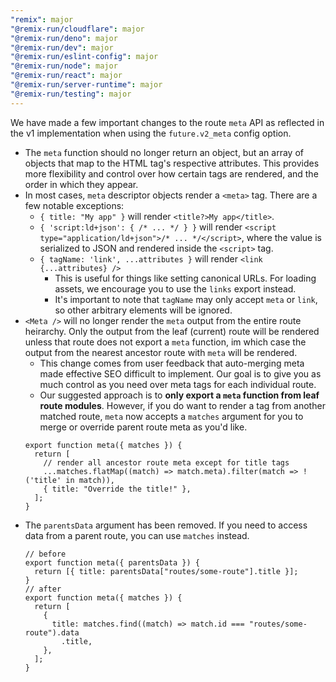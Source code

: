 ```yaml
---
"remix": major
"@remix-run/cloudflare": major
"@remix-run/deno": major
"@remix-run/dev": major
"@remix-run/eslint-config": major
"@remix-run/node": major
"@remix-run/react": major
"@remix-run/server-runtime": major
"@remix-run/testing": major
---
```


We have made a few important changes to the route `meta` API as reflected in the v1 implementation when using the `future.v2_meta` config option.

- The `meta` function should no longer return an object, but an array of objects that map to the HTML tag's respective attributes. This provides more flexibility and control over how certain tags are rendered, and the order in which they appear.
- In most cases, `meta` descriptor objects render a `<meta>` tag. There are a few notable exceptions:
  - `{ title: "My app" }` will render `<title?>My app</title>`.
  - `{ 'script:ld+json': { /* ... */ } }` will render `<script type="application/ld+json">/* ... */</script>`, where the value is serialized to JSON and rendered inside the `<script>` tag.
  - `{ tagName: 'link', ...attributes }` will render `<link {...attributes} />`
    - This is useful for things like setting canonical URLs. For loading assets, we encourage you to use the `links` export instead.
    - It's important to note that `tagName` may only accept `meta` or `link`, so other arbitrary elements will be ignored.
- `<Meta />` will no longer render the `meta` output from the entire route heirarchy. Only the output from the leaf (current) route will be rendered unless that route does not export a `meta` function, im which case the output from the nearest ancestor route with `meta` will be rendered.
  - This change comes from user feedback that auto-merging meta made effective SEO difficult to implement. Our goal is to give you as much control as you need over meta tags for each individual route.
  - Our suggested approach is to **only export a `meta` function from leaf route modules**. However, if you do want to render a tag from another matched route, `meta` now accepts a `matches` argument for you to merge or override parent route meta as you'd like.
  ```tsx
  export function meta({ matches }) {
    return [
      // render all ancestor route meta except for title tags
      ...matches.flatMap((match) => match.meta).filter(match => !('title' in match)),
      { title: "Override the title!" },
    ];
  }
  ```
- The `parentsData` argument has been removed. If you need to access data from a parent route, you can use `matches` instead.
  ```tsx
  // before
  export function meta({ parentsData }) {
    return [{ title: parentsData["routes/some-route"].title }];
  }
  // after
  export function meta({ matches }) {
    return [
      {
        title: matches.find((match) => match.id === "routes/some-route").data
          .title,
      },
    ];
  }
  ```
